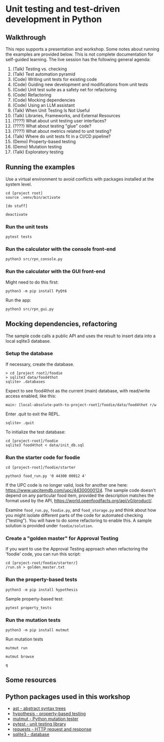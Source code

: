 # Unit testing and test-driven development in Python

## Walkthrough 

This repo supports a presentation and workshop. Some notes about running the examples are provided below. This is not complete documentation for self-guided learning. The live session has the following general agenda:

1. (Talk) Testing vs. checking 
1. (Talk) Test automation pyramid 
1. (Code) Writing unit tests for existing code 
1. (Code) Guiding new development and modifications from unit tests
1. (Code) Unit test suite as a safety net for refactoring
1. (Code) Refactoring 
1. (Code) Mocking dependencies 
1. (Code) Using an LLM assistant 
1. (Talk) When Unit Testing Is Not Useful
1. (Talk) Libraries, Frameworks, and External Resources
1. (????) What about unit testing user interfaces?
1. (????) What about testing "glue" code?
1. (????) What about metrics related to unit testing?
1. (Talk) Where do unit tests fit in a CI/CD pipeline?
1. (Demo) Property-based testing 
1. (Demo) Mutation testing 
1. (Talk) Exploratory testing 

## Running the examples 

Use a virtual environment to avoid conflicts with packages installed at the system level.

```shell
cd [project root]
source .venv/bin/activate 

[do stuff]

deactivate
```

### Run the unit tests 

```shell 
pytest tests
```

### Run the calculator with the console front-end 

```shell 
python3 src/rpn_console.py
```

### Run the calculator with the GUI front-end 

Might need to do this first:

```shell 
python3 -m pip install PyQt6
``` 

Run the app:

```shell 
python3 src/rpn_gui.py 
``` 

## Mocking dependencies, refactoring

The sample code calls a public API and uses the result to insert data into a local sqlite3 database. 

### Setup the database

If necessary, create the database. 

```shell
> cd [project root]/foodie
> sqlite3 data/food4thot 
sqlite> .databases 
``` 

Expect to see food4thot as the current (main) database, with read/write access enabled, like this:

```shell 
main: [local-absolute-path-to-project-root]/foodie/data/food4thot r/w
```

Enter .quit to exit the REPL. 

```shell 
sqlite> .quit 
``` 

To initialize the test database:

```shell 
cd [project-root]/foodie
sqlite3 food4thot < data/init_db.sql 
``` 

### Run the starter code for foodie 

```shell 
cd [project-root]/foodie/starter 

python3 food_run.py '0 44300 00012 4'
```

If the UPC code is no longer valid, look for another one here: https://www.upcitemdb.com/upc/44300000124. The sample code doesn't depend on any particular food item, provided the description matches the format used by the API, https://world.openfoodfacts.org/api/v0/product/.

Examine ```food_run.py```, ```foodie.py```, and ```food_storage.py``` and think about how you might isolate different parts of the code for automated checking ("testing"). You will have to do some refactoring to enable this. A sample solution is provided under ```foodie/solution```. 

### Create a "golden master" for Approval Testing

If you want to use the Approval Testing approach when refactoring the 'foodie' code, you can run this script:

```shell 
cd [project-root/foodie/starter/]
/run.sh > golden_master.txt 
```

### Run the property-based tests 

```shell
python3 -m pip install hypothesis
``` 

Sample property-based test:

```shell 
pytest property_tests
```

### Run the mutation tests 

```shell
python3 -m pip install mutmut 
``` 

Run mutation tests

```shell
mutmut run

mutmut browse 

q
``` 

## Some resources

## Python packages used in this workshop 

- [ast - abstract syntax trees](https://docs.python.org/3/library/ast.html)
- [hypothesis - property-based testing](https://hypothesis.readthedocs.io/en/latest/)
- [mutmut - Python mutation tester](https://mutmut.readthedocs.io/en/latest/index.html)
- [pytest - unit testing library](https://docs.pytest.org/en/stable/)
- [requests - HTTP request and response](https://pypi.org/project/requests/)
- [sqlite3 - database](https://docs.python.org/3/library/sqlite3.html)
